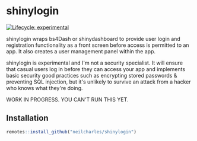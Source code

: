 
# shinylogin

<!-- badges: start -->
[![Lifecycle: experimental](https://img.shields.io/badge/lifecycle-experimental-orange.svg)](https://lifecycle.r-lib.org/articles/stages.html#experimental)
<!-- badges: end -->

shinylogin wraps bs4Dash or shinydashboard to provide user login and registration functionality as a front screen before access is permitted to an app. It also creates a user management panel within the app.

shinylogin is experimental and I'm not a security specialist. It will ensure that casual users log in before they can access your app and implements basic security good practices such as encrypting stored passwords & preventing SQL injection, but it's unlikely to survive an attack from a hacker who knows what they're doing.

WORK IN PROGRESS. YOU CAN'T RUN THIS YET.

## Installation

``` r
remotes::install_github("neilcharles/shinylogin")
```
